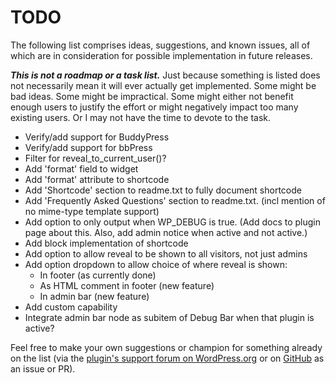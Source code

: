 # TODO

The following list comprises ideas, suggestions, and known issues, all of which are in consideration for possible implementation in future releases.

***This is not a roadmap or a task list.*** Just because something is listed does not necessarily mean it will ever actually get implemented. Some might be bad ideas. Some might be impractical. Some might either not benefit enough users to justify the effort or might negatively impact too many existing users. Or I may not have the time to devote to the task.

* Verify/add support for BuddyPress
* Verify/add support for bbPress
* Filter for reveal_to_current_user()?
* Add 'format' field to widget
* Add 'format' attribute to shortcode
* Add 'Shortcode' section to readme.txt to fully document shortcode
* Add 'Frequently Asked Questions' section to readme.txt. (incl mention of no mime-type template support)
* Add option to only output when WP_DEBUG is true. (Add docs to plugin page about this. Also, add admin notice when active and not active.)
* Add block implementation of shortcode
* Add option to allow reveal to be shown to all visitors, not just admins
* Add option dropdown to allow choice of where reveal is shown:
  * In footer (as currently done)
  * As HTML comment in footer (new feature)
  * In admin bar (new feature)
* Add custom capability
* Integrate admin bar node as subitem of Debug Bar when that plugin is active?


Feel free to make your own suggestions or champion for something already on the list (via the [plugin's support forum on WordPress.org](https://wordpress.org/support/plugin/reveal-template/) or on [GitHub](https://github.com/coffee2code/reveal-template/) as an issue or PR).